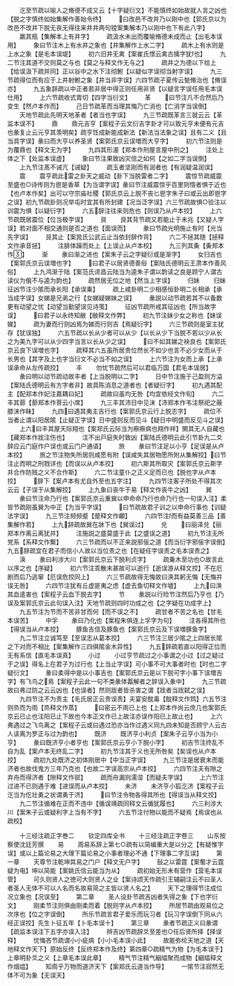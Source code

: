 <!-- { "loadSidebar": true } -->
　　汔至节疏以喻人之脩德不成又云【十字疑衍文】不能慎终如始故就人言之凶也【脱之字慎终如始集解作善始令终】
　　曰改邑不改井乃以刚中也【郭氏京以为改邑不改井下脱无丧无得往来井井两句镗案集解本乃以刚中也下有此八字】
　　羸其瓶【集解本上有井字】
　　疏汲水未出而覆喻脩德未成而止【出毛本误用】
　　象曰节注木上有水井之象也【井集解作上水二字】
　　疏木上有水则是上水之象【是毛本误堤】
　　初六旧井无禽【案崔氏憬云禽古擒字犹也】
　　九二节注其道不交则莫之与也【莫之与释文作无与之】
　　疏井之为德以下给上【给误汲下疏并同】正以谷中之水下注彻鲋【以疑似字误彻当射字误】
　　九三节疏得位而有应于上井射鲋之象【井当非字误】六四节疏子夏传云甃脩治也【脩误亦】
　　九五象辞疏以中正者若非居中得正则任用非贤【以疑言字误任用毛本误仕用】
　　上六节疏收式胄切【四字当衍文】
　　革
　　曰节注凡不合然后乃变生【然卢本作而】
　　己日节疏革而当理其悔乃亡消也【亡消字当误倒】
　　天地节疏此先明天地革者【者当也字误】
　　九三节疏既革言三就云云【革监本误不】
　　鼎
　　鼎元吉亨【案程子云文衍吉字卦才可以致元亨未便有元吉也彖复止云元亨其羡明矣】疏亨饪成新能成新法【新法当法象之误】且有二义【且当具字误】彖曰而大亨以养圣贤【案郭氏京云误増而大亨字】
　　初六节注则是为覆鼎也【释文无为字】
　　九四其形渥【郑本作刑屋言屋中刑之】
　　注处上体之下【处监本误虚】
　　象曰节注果致凶灾信之如何【之如二字当误倒】
　　上九节注髙不诫亢【诫疑】
　　疏玉者坚刚而有润者也【有润疑温润误】
　　震
　　震亨疏此雷之卦天之威动【卦下当脱雷者二字】
　　震惊节疏威震至盛也○诗传则为鬯是香草【为当谓字误】彖曰节注威震惊乎百里则惰者惧于近也【也卢本作矣】出可以守宗庙社稷【郭氏京云上脱不丧匕鬯字朱子曰或云出即鬯字之误】初九节疏卦则况举屯时宜其有所封建【况当泛字误】六三节疏故惧○验注以训震为惧【以疑衍字】
　　六五辞注往来则危也【则误乃从卢本挍】
　　上六节疏既居震位【位当极字误】
　　艮
　　艮其背节疏又若能止于未兆【又疑人字误】若对面不相交通则是否之道也【面误而】
　　彖曰节疏光明施止有时【光当先字误】
　　艮其止【案晁氏公武云止当依封辞作背】
　　六二不拯其随【拯释文作承音拯】
　　注腓体躁而处上【上误止从卢本校】
　　九三列其夤【夤郑本作】
　　渐
　　彖曰渐之进也【案朱子云之字疑衍或是渐字】
　　女归吉也【案郭氏京云误増也字】
　　曰君子以居贤德善俗【案陆氏德明云王肃本作善风俗】
　　上九鸿渐于陆【案范氏谔昌云陆当为逵朱子谓以韵读之良是顾宁人谓古读仪为俄不与逵为韵也】
　　疏然居无位之地【然当上字误】
　　归妹
　　归妹征凶节注少隂而承长阳【承误乗】
　　疏上咸卦明二少相感恒卦明二长相承【承当成字误】女娣是兄弟之行【女娣疑娣妹之误】
　　彖説以动节疏若其不以备数更有动望之忧【动望当勤望误见诗笺】
　　征凶节疏所戒其征凶也【所当故字误】
　　曰君子以永终知敝【敝释文作弊】
　　初九节注妹少女之称也【妹误娣】
　　疏为妻而行则凶焉为娣而行则吉【焉疑衍字】
　　六三节疏则是室主犹存【犹误独】
　　六五节疏以长从少者可以从少【以长从少下当脱不若以少从长之为美九字可以从少四字当言以长从少之误】
　　曰不如其娣之袂良也【案郭氏京云良下误増也字】
　　疏释其六五虽所居贵位然长不如少也言不必少女而从于长男也【其字及上也字当衍文不必当不如之误】
　　上六节注为女而上承【上承误承命从左传疏挍】
　　丰
　　勿忧节疏然后可以君临万国【君毛本误居】
　　彖曰明以动节疏动故丰者【上当脱明以二字】
　　日中节注施于己盈则方溢【案陆氏德明云有方字者非】故具陈消息之道者也【者疑衍字】
　　初九遇其配主【配郑本作妃注嘉耦曰妃】
　　疏故曰虽均无咎【均宜依经文作旬】
　　六二丰其蔀【蔀郑本作菩云小席】
　　九三丰其沛日中见沫【沛郑本作韦注祭祀之蔽膝沫作昧】
　　九四曰遇其夷主吉行也【案郭氏京云行上脱志字】
　　疏位不当者止谓以阳居隂【止疑正字误】日中盛则反而见斗【疑日中明盛而反见斗之误】
　　上六曰丰其屋天际翔也【案郑氏云际当为瘵瘵病也翔作祥】閴其无人自藏也【藏郑本作戕注伤也】
　　注不出戸庭失时致凶【案陆氏德明云此引节卦九二爻辞应云门庭作户误也或云门户通语】
　　旅
　　彖曰节注足以小亨【足误是从卢本挍】
　　旅之节注物失所居则咸愿有附【误咸失其居物愿所附从集解挍】曰节注止而明之刑戮详也【而误以从卢本挍】
　　初六斯其所取灾【案郭氏京云斯字并合作防贱之义不合作斯】
　　六二节注童仆之正义足而已也【脱也字从卢本挍】
　　辞下【案卢本有尤自外至也五字注】
　　九四节注客子所处不得其次云云【子误于从集解挍】
　　上九象曰丧牛于易【释文作丧牛之凶】
　　巽
　　彖曰节注命乃行也【案郭氏京云重巽以申命命乃行也命乃行也一句误入注】柔皆节疏刚虽巽为中正【为当乎字误】
　　曰节疏故君子训之以申命行事也【训疑法字误】
　　九三节注频频蹙【蹙释文作顣】
　　六四节注而有益莫善三品【善集解作若】
　　上九辞疏故巽在牀下也【巽误过】
　　兑
　　曰丽泽兑【丽郑本作离云离犹并】
　　注施説之盛莫盛于此【之盛误之道】
　　初九节注无所党系【系释文作繋】
　　六三节疏而以不正来説邪佞之道【而当衍字邪佞字误倒】九五辞疏宜在君子而信小人故以当位责之也【在疑任字误责之毛本误贵之】
　　涣
　　彖曰利涉大川【案郭氏京云下脱利贞字】
　　疏乗木至功也○故言此以序之也【序疑】
　　初六节注乖散未甚故可以逝行【逝误游从释文挍】不在厄剧而后乃逃窜【厄误危挍同上】
　　六三节疏故得无悔故曰涣其躬无悔【无悔并误无咎】
　　六四节注犹有丘虚匪夷之虑【虚去鱼切释文作墟】
　　上九曰涣其血逺害也【案程子云血下脱去字】
　　节
　　彖説以行险节注然后乃亨也【乃误及案郭氏京云此句误入注】天地节疏则四时功成之也【之字疑在功成字上】
　　九五节注为节而不苦非甘而何【而不误之不】
　　疏甘者不苦之名也【甘毛本误苦】
　　中孚
　　彖曰乃化也【案程朱俱连上孚字为句】
　　注各得其所也【得误当从卢本挍】
　　豚鱼吉信及豚鱼也【案郭氏京云及下误増豚鱼字】
　　九二节注立诚笃至【至误志从葛本挍】
　　六三节注三居少隂之上四居长隂之下对而不相比【案集解作三四俱隂金木异性】
　　九五辞疏若直以阳得正位而无有系信【直毛本误真】
　　小过
　　小过亨节疏过之小事谓之小过【过之疑过于之误】得名上在君子为过行也【上当止字误】可小事不可大事者时也【时也二字疑衍文】
　　彖曰柔得中是以小事吉也【案郭氏京云是以下脱可字小事下误増吉字】有飞鸟之焉【案程子云此一句不类彖体葢解者之辞误入彖中】
　　九三节疏故曰弗过防之云云凶也【也误者】然则戕者皆杀害之谓【戕者当戕弑之误】
　　九四节注不为责主【毛氏居正云贵误责】夫宴安酖毒【酖释文作鸩】六五节注则烝而为雨【烝释文作蒸】
　　曰密云不雨已上也【上郑本作尚云庶几也案郭氏京云已止也注阳已止下故也今本正文作已上故注亦误作阳已上故止也】
　　上六弗遇过之飞鸟离之【案程子云或曰遇过恐亦当作过遇义同九四未知是否顾宁人云古人读离为罗正与过为韵也】
　　既济
　　既济亨小利贞【案朱子云亨小当为小亨】
　　彖曰既济亨小者亨也【案郭氏京云亨小下脱小字】
　　初吉节注终乱不自为乱【案卢本无终乱二字】
　　初九节注其于义也无所咎矣【矣误也从卢本挍】
　　疏初九处既济之初体刚居中【中当正字误】
　　九三节注是居衰末而能济者也故伐鬼方三年乃克也【也故二字误高宗从卢本挍】
　　六四节注夫有隙之弃舟而得济者【隙释文作郤】
　　疏而舟漏则濡湿【而疑夫字误】
　　上六节注过进不已则遇于难【进误而从卢本挍】
　　未济
　　未济亨小狐汔济【案程子云汔当为仡壮勇之状谓勇于济】
　　曰节注令物各得其所也【得误当从释文挍】
　　九二节注循难在正而不违中【循误靖疏同释文云循犹履也】
　　六三利涉大川【案朱子云或疑利字上当有不字】
　　六五节注付物以能而不疑焉【焉误也从疏校】














　　十三经注疏正字巻二
　　钦定四库全书
　　十三经注疏正字卷三
　　山东按察使沈廷芳撰
　　易
　　周易系辞上第七○疏有以简编重大是以分之【有疑惟字误】或以上篇论易之大理下篇论易之小事者理必不通【下理事二字互误】
　　第一章
　　天尊节注乾坤其易之门户【释文无户字】
　　鼔之以雷霆【案蜀才云霆疑为电】坤以简能【案姚氏信云能当为从】
　　疏初始无形未有营作【营毛本误管】
　　可久则贤人之徳可大则贤人之业【案诗颂天作疏引王辅嗣注云不曰圣人者圣人无体不可以人名而名故易简之主皆以贤人名之】
　　天下之理得节注成位况立象也【况误至】
　　第二章
　　圣人设卦节疏吉凶者失得之象【下也字衍文】
　　刚柔节注则俱由刚柔而着【脱则字从卢本挍】
　　所居节疏由观易位之次序也【位之字误倒】
　　所乐节疏言君子爱乐而玩习者【玩习字误倒下同从六经正误挍】先生卜征五年【卜毛本误十】
　　第三章
　　彖者节疏正义曰彖谓【疏监本误注下五字亦误入注】
　　辨吉凶节疏辞爻至差也○任后贤所择【择误释】
　　忧悔吝节疏谓小小疵病【小小毛本误小此】
　　故能弥纶天地之道【天地释文作天下】原始反终【反终郑本作及终】第四章○疏精气为物【为毛本误于】上章明卦爻之义【上章毛本误此章】
　　精气节注精气絪緼聚而成物【絪緼释文作烟煴】
　　知周乎万物而道济天下【案郑氏云道当作导】
　　一隂节注寂然无体不可为象【无误天】
